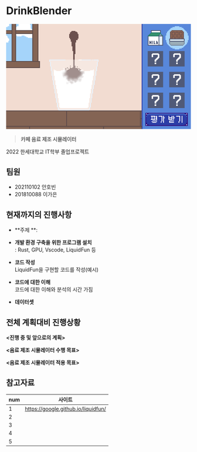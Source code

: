 # DrinkBlender

![Concept](Concept.png)

>**카페 음료 제조 시뮬레이터** 

2022 한세대학교 IT학부 졸업프로젝트

<h2> 팀원</h2>
<ul>
  <li>202110102 안호빈</li>
  <li>201810088 이가은</li>
</ul>

</hr>

<h2>현재까지의 진행사항</h2>

* **주제 **: <br>


* **개발 환경 구축을 위한 프로그램 설치** <br>
: Rust, GPU, Vscode, LiquidFun 등

* **코드 작성** <br>
LiquidFun을 구현할 코드를 작성(예시)

* **코드에 대한 이해** <br>
코드에 대한 이해와 분석의 시간 가짐

* **데이터셋** <br>

<h2>전체 계획대비 진행상황</h2> 

 **<진행 중 및 앞으로의 계획>**


 **<음료 제조 시뮬레이터 수행 목표>**


 **<음료 제조 시뮬레이터 적용 목표>**<br>
 


 
<h2>참고자료</h2>

num| 사이트
--------- | ---------
1 | https://google.github.io/liquidfun/
2 | 
3 |
4 | 
5 | 






